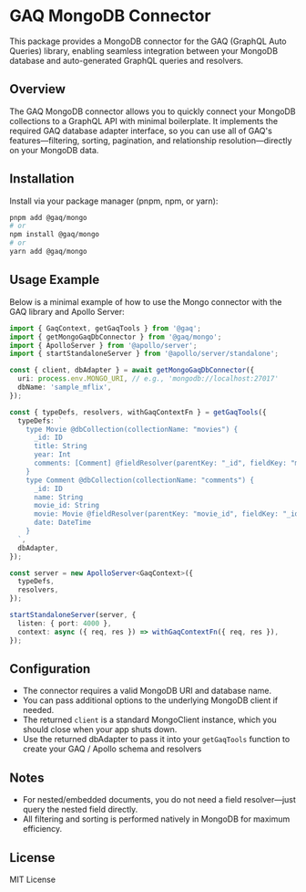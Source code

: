 # GAQ MongoDB Connector

This package provides a MongoDB connector for the GAQ (GraphQL Auto Queries) library, enabling seamless integration between your MongoDB database and auto-generated GraphQL queries and resolvers.

## Overview

The GAQ MongoDB connector allows you to quickly connect your MongoDB collections to a GraphQL API with minimal boilerplate. It implements the required GAQ database adapter interface, so you can use all of GAQ's features—filtering, sorting, pagination, and relationship resolution—directly on your MongoDB data.

## Installation

Install via your package manager (pnpm, npm, or yarn):

```sh
pnpm add @gaq/mongo
# or
npm install @gaq/mongo
# or
yarn add @gaq/mongo
```

## Usage Example

Below is a minimal example of how to use the Mongo connector with the GAQ library and Apollo Server:

```typescript
import { GaqContext, getGaqTools } from '@gaq';
import { getMongoGaqDbConnector } from '@gaq/mongo';
import { ApolloServer } from '@apollo/server';
import { startStandaloneServer } from '@apollo/server/standalone';

const { client, dbAdapter } = await getMongoGaqDbConnector({
  uri: process.env.MONGO_URI, // e.g., 'mongodb://localhost:27017'
  dbName: 'sample_mflix',
});

const { typeDefs, resolvers, withGaqContextFn } = getGaqTools({
  typeDefs: `
    type Movie @dbCollection(collectionName: "movies") {
      _id: ID
      title: String
      year: Int
      comments: [Comment] @fieldResolver(parentKey: "_id", fieldKey: "movie_id")
    }
    type Comment @dbCollection(collectionName: "comments") {
      _id: ID
      name: String
      movie_id: String
      movie: Movie @fieldResolver(parentKey: "movie_id", fieldKey: "_id")
      date: DateTime
    }
  `,
  dbAdapter,
});

const server = new ApolloServer<GaqContext>({
  typeDefs,
  resolvers,
});

startStandaloneServer(server, {
  listen: { port: 4000 },
  context: async ({ req, res }) => withGaqContextFn({ req, res }),
});
```

## Configuration

- The connector requires a valid MongoDB URI and database name.
- You can pass additional options to the underlying MongoDB client if needed.
- The returned `client` is a standard MongoClient instance, which you should close when your app shuts down.
- Use the returned dbAdapter to pass it into your `getGaqTools` function to create your GAQ / Apollo schema and resolvers

## Notes

- For nested/embedded documents, you do not need a field resolver—just query the nested field directly.
- All filtering and sorting is performed natively in MongoDB for maximum efficiency.

## License

MIT License
